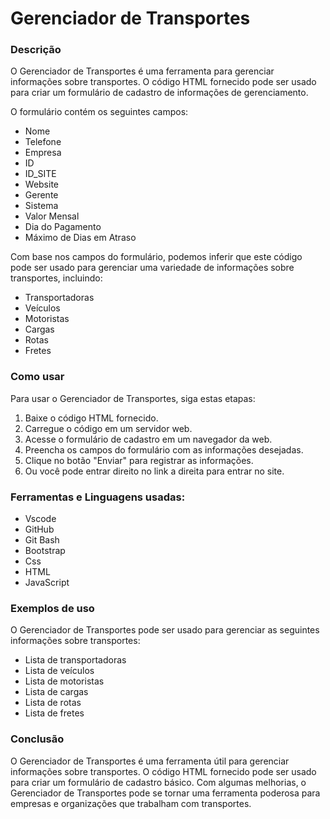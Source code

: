 # Gerenciador de Transportes

<h3>Descrição</h3>

<p>O Gerenciador de Transportes é uma ferramenta para gerenciar informações sobre transportes. O código HTML fornecido pode ser usado para criar um formulário de cadastro de informações de gerenciamento.</p> 
<p>O formulário contém os seguintes campos:</p>

- Nome
- Telefone
- Empresa
- ID
- ID_SITE
- Website
- Gerente
- Sistema
- Valor Mensal
- Dia do Pagamento
- Máximo de Dias em Atraso

<p>Com base nos campos do formulário, podemos inferir que este código pode ser usado para gerenciar uma variedade de informações sobre transportes, incluindo:</p>

- Transportadoras
- Veículos
- Motoristas
- Cargas
- Rotas
- Fretes
 
<h3>Como usar</h3>

<p>Para usar o Gerenciador de Transportes, siga estas etapas:</p>

1. Baixe o código HTML fornecido.
2. Carregue o código em um servidor web.
3. Acesse o formulário de cadastro em um navegador da web.
4. Preencha os campos do formulário com as informações desejadas.
5. Clique no botão "Enviar" para registrar as informações.
6. Ou você pode entrar direito no link a direita para entrar no site.


<h3>Ferramentas e Linguagens usadas:</h3><p></p>

- Vscode
- GitHub
- Git Bash
- Bootstrap
- Css
- HTML
- JavaScript


<h3>Exemplos de uso</h3>

<p>O Gerenciador de Transportes pode ser usado para gerenciar as seguintes informações sobre transportes:</p>

- Lista de transportadoras
- Lista de veículos
- Lista de motoristas
- Lista de cargas
- Lista de rotas
- Lista de fretes


<h3>Conclusão</h3>

<p>O Gerenciador de Transportes é uma ferramenta útil para gerenciar informações sobre transportes. O código HTML fornecido pode ser usado para criar um formulário de cadastro básico. Com algumas melhorias, o Gerenciador de Transportes pode se tornar uma ferramenta poderosa para empresas e organizações que trabalham com transportes.</p>
